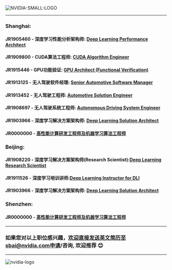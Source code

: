 ![NVIDIA-SMALL-LOGO](https://www.nvidia.com/etc/designs/nvidiaGDC/clientlibs_base/images/NVIDIA-Logo.svg)
____
### Shanghai:
#### JR1905460 - 深度学习性能分析架构师: [Deep Learning Performance Architect](/深度学习性能分析架构师.md)
#### JR1909800 - CUDA算法工程师: [CUDA Algorithm Engineer](/CUDA_Algorithm_Engineer.md)
#### JR1915446 - GPU功能验证: [GPU Architect (Functional Verification)](/GPU_Architect.md)
        
#### JR1913125 - 无人驾驶软件经理: [Senior Automotive Software Manager](Senior_Automotive_Software_Manager.md)
#### JR1913452 - 无人驾驶工程师: [Automotive Solution Engineer](/Automotive_Solution_Engineer.md)
#### JR1908697 - 无人驾驶系统工程师: [Autonomous Driving System Engineer](/无人驾驶系统工程师.md)
        
#### JR1903966 - 深度学习解决方案架构师: [Deep Learning Solution Architect](/深度学习解决方案架构师.md)
#### JR0000000 - [高性能计算研发工程师及机器学习算法工程师](/高性能计算研发工程师及机器学习算法工程师.md)

### Beijing:
#### JR1908220 - 深度学习解决方案架构师(Research Scientist):[Deep Learning Research Scientist](/深度学习解决方案架构师(Research).md)
#### JR1911526 - 深度学习培训讲师:[Deep Learning Instructor for DLI](/深度学习培训讲师.md)
#### JR1903966 - 深度学习解决方案架构师: [Deep Learning Solution Architect](/深度学习解决方案架构师.md)

### Shenzhen:
#### JR0000000 - [高性能计算研发工程师及机器学习算法工程师](/高性能计算研发工程师及机器学习算法工程师.md)

____
### 如果您对以上职位感兴趣，欢迎直接发送英文简历至sbai@nvidia.com申请/咨询, 欢迎推荐 :blush:
____
![nvidia-logo](https://blogs.nvidia.com/wp-content/uploads/2018/04/23-deepcore-orbit-star.jpg)
